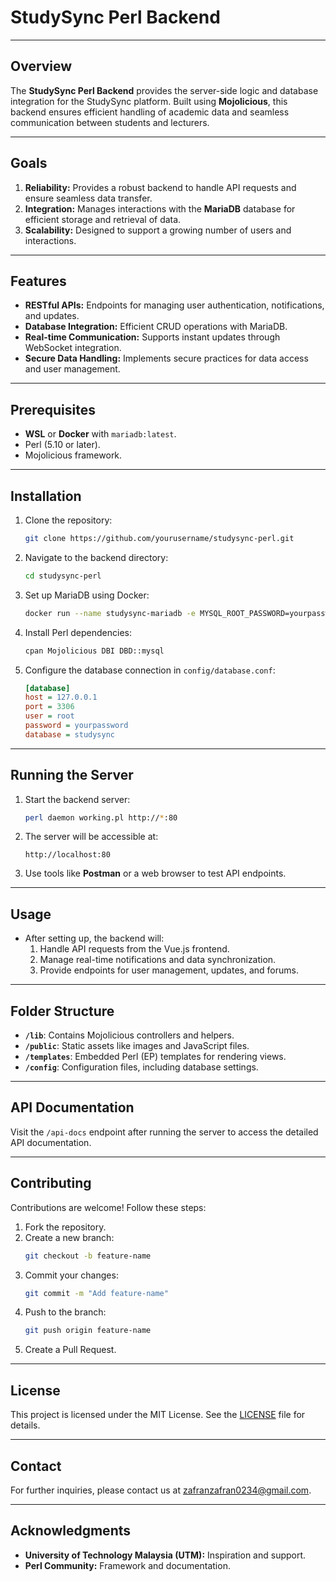 # StudySync Perl Backend

---

## Overview
The **StudySync Perl Backend** provides the server-side logic and database integration for the StudySync platform. Built using **Mojolicious**, this backend ensures efficient handling of academic data and seamless communication between students and lecturers.

---

## Goals
1. **Reliability:** Provides a robust backend to handle API requests and ensure seamless data transfer.
2. **Integration:** Manages interactions with the **MariaDB** database for efficient storage and retrieval of data.
3. **Scalability:** Designed to support a growing number of users and interactions.

---

## Features
- **RESTful APIs:** Endpoints for managing user authentication, notifications, and updates.
- **Database Integration:** Efficient CRUD operations with MariaDB.
- **Real-time Communication:** Supports instant updates through WebSocket integration.
- **Secure Data Handling:** Implements secure practices for data access and user management.

---

## Prerequisites
- **WSL** or **Docker** with `mariadb:latest`.
- Perl (5.10 or later).
- Mojolicious framework.

---

## Installation

1. Clone the repository:
   ```bash
   git clone https://github.com/yourusername/studysync-perl.git
   ```

2. Navigate to the backend directory:
   ```bash
   cd studysync-perl
   ```

3. Set up MariaDB using Docker:
   ```bash
   docker run --name studysync-mariadb -e MYSQL_ROOT_PASSWORD=yourpassword -e MYSQL_DATABASE=studysync -p 3306:3306 -d mariadb:latest
   ```

4. Install Perl dependencies:
   ```bash
   cpan Mojolicious DBI DBD::mysql
   ```

5. Configure the database connection in `config/database.conf`:
   ```ini
   [database]
   host = 127.0.0.1
   port = 3306
   user = root
   password = yourpassword
   database = studysync
   ```

---

## Running the Server

1. Start the backend server:
   ```bash
   perl daemon working.pl http://*:80
   ```

2. The server will be accessible at:
   ```
   http://localhost:80
   ```

3. Use tools like **Postman** or a web browser to test API endpoints.

---

## Usage

- After setting up, the backend will:
  1. Handle API requests from the Vue.js frontend.
  2. Manage real-time notifications and data synchronization.
  3. Provide endpoints for user management, updates, and forums.

---

## Folder Structure
- **`/lib`**: Contains Mojolicious controllers and helpers.
- **`/public`**: Static assets like images and JavaScript files.
- **`/templates`**: Embedded Perl (EP) templates for rendering views.
- **`/config`**: Configuration files, including database settings.

---

## API Documentation
Visit the `/api-docs` endpoint after running the server to access the detailed API documentation.

---

## Contributing
Contributions are welcome! Follow these steps:
1. Fork the repository.
2. Create a new branch:
   ```bash
   git checkout -b feature-name
   ```
3. Commit your changes:
   ```bash
   git commit -m "Add feature-name"
   ```
4. Push to the branch:
   ```bash
   git push origin feature-name
   ```
5. Create a Pull Request.

---

## License
This project is licensed under the MIT License. See the [LICENSE](LICENSE) file for details.

---

## Contact
For further inquiries, please contact us at [zafranzafran0234@gmail.com](mailto:zafranzafran0234@gmail.com).

---

## Acknowledgments
- **University of Technology Malaysia (UTM):** Inspiration and support.
- **Perl Community:** Framework and documentation.
